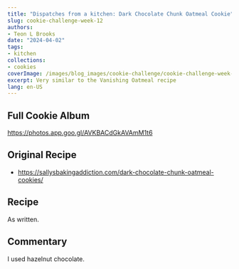 ```yaml
---
title: "Dispatches from a kitchen: Dark Chocolate Chunk Oatmeal Cookie"
slug: cookie-challenge-week-12
authors:
- Teon L Brooks
date: "2024-04-02"
tags:
- kitchen
collections:
- cookies
coverImage: /images/blog_images/cookie-challenge/cookie-challenge-week-12.jpg
excerpt: Very similar to the Vanishing Oatmeal recipe
lang: en-US
---
```

<script> import Callout from '$lib/components/Callout.svelte'; </script>

<Callout>
<h2>Full Cookie Album</h2>

<https://photos.app.goo.gl/AVKBACdGkAVAmM1t6>
</Callout>

## Original Recipe

- https://sallysbakingaddiction.com/dark-chocolate-chunk-oatmeal-cookies/

## Recipe

As written.

## Commentary

I used hazelnut chocolate.
